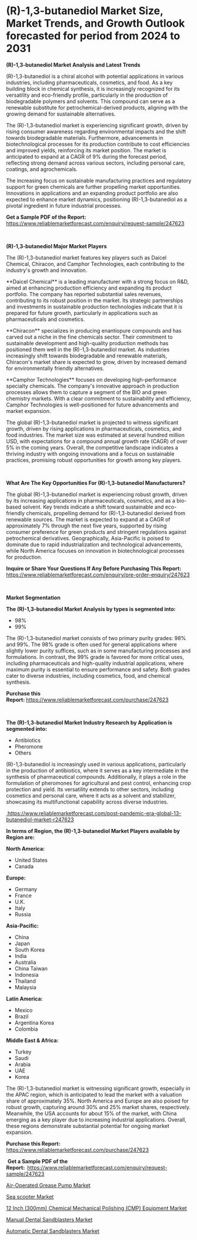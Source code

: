 <p><h1>(R)-1,3-butanediol Market Size, Market Trends, and Growth Outlook forecasted for period from 2024 to 2031</h1></p><p><strong>(R)-1,3-butanediol Market Analysis and Latest Trends</strong></p>
<p><p>(R)-1,3-butanediol is a chiral alcohol with potential applications in various industries, including pharmaceuticals, cosmetics, and food. As a key building block in chemical synthesis, it is increasingly recognized for its versatility and eco-friendly profile, particularly in the production of biodegradable polymers and solvents. This compound can serve as a renewable substitute for petrochemical-derived products, aligning with the growing demand for sustainable alternatives.</p><p>The (R)-1,3-butanediol market is experiencing significant growth, driven by rising consumer awareness regarding environmental impacts and the shift towards biodegradable materials. Furthermore, advancements in biotechnological processes for its production contribute to cost efficiencies and improved yields, reinforcing its market position. The market is anticipated to expand at a CAGR of 9% during the forecast period, reflecting strong demand across various sectors, including personal care, coatings, and agrochemicals. </p><p>The increasing focus on sustainable manufacturing practices and regulatory support for green chemicals are further propelling market opportunities. Innovations in applications and an expanding product portfolio are also expected to enhance market dynamics, positioning (R)-1,3-butanediol as a pivotal ingredient in future industrial processes.</p></p>
<p><strong>Get a Sample PDF of the Report:&nbsp;</strong> <a href="https://www.reliablemarketforecast.com/enquiry/request-sample/247623?utm_campaign=1080&utm_medium=2&utm_source=Github&utm_content=ia&utm_term=31102024&utm_id=r-13-butanediol">https://www.reliablemarketforecast.com/enquiry/request-sample/247623</a></p>
<p>&nbsp;</p>
<p><strong>(R)-1,3-butanediol Major Market Players</strong></p>
<p><p>The (R)-1,3-butanediol market features key players such as Daicel Chemical, Chiracon, and Camphor Technologies, each contributing to the industry's growth and innovation.</p><p>**Daicel Chemical** is a leading manufacturer with a strong focus on R&D, aimed at enhancing production efficiency and expanding its product portfolio. The company has reported substantial sales revenues, contributing to its robust position in the market. Its strategic partnerships and investments in sustainable production technologies indicate that it is prepared for future growth, particularly in applications such as pharmaceuticals and cosmetics.</p><p>**Chiracon** specializes in producing enantiopure compounds and has carved out a niche in the fine chemicals sector. Their commitment to sustainable development and high-quality production methods has positioned them well in the (R)-1,3-butanediol market. As industries increasingly shift towards biodegradable and renewable materials, Chiracon's market share is expected to grow, driven by increased demand for environmentally friendly alternatives.</p><p>**Camphor Technologies** focuses on developing high-performance specialty chemicals. The company's innovative approach in production processes allows them to capture a segment of the BIO and green chemistry markets. With a clear commitment to sustainability and efficiency, Camphor Technologies is well-positioned for future advancements and market expansion.</p><p>The global (R)-1,3-butanediol market is projected to witness significant growth, driven by rising applications in pharmaceuticals, cosmetics, and food industries. The market size was estimated at several hundred million USD, with expectations for a compound annual growth rate (CAGR) of over 5% in the coming years. Overall, the competitive landscape indicates a thriving industry with ongoing innovations and a focus on sustainable practices, promising robust opportunities for growth among key players.</p></p>
<p>&nbsp;</p>
<p><strong>What Are The Key Opportunities For (R)-1,3-butanediol Manufacturers?</strong></p>
<p><p>The global (R)-1,3-butanediol market is experiencing robust growth, driven by its increasing applications in pharmaceuticals, cosmetics, and as a bio-based solvent. Key trends indicate a shift toward sustainable and eco-friendly chemicals, propelling demand for (R)-1,3-butanediol derived from renewable sources. The market is expected to expand at a CAGR of approximately 7% through the next five years, supported by rising consumer preference for green products and stringent regulations against petrochemical derivatives. Geographically, Asia-Pacific is poised to dominate due to rapid industrialization and technological advancements, while North America focuses on innovation in biotechnological processes for production.</p></p>
<p><strong>Inquire or Share Your Questions If Any Before Purchasing This Report:</strong> <a href="https://www.reliablemarketforecast.com/enquiry/pre-order-enquiry/247623?utm_campaign=1080&utm_medium=2&utm_source=Github&utm_content=ia&utm_term=31102024&utm_id=r-13-butanediol">https://www.reliablemarketforecast.com/enquiry/pre-order-enquiry/247623</a></p>
<p>&nbsp;</p>
<p><strong>Market Segmentation</strong></p>
<p><strong>The (R)-1,3-butanediol Market Analysis by types is segmented into:</strong></p>
<p><ul><li>98%</li><li>99%</li></ul></p>
<p><p>The (R)-1,3-butanediol market consists of two primary purity grades: 98% and 99%. The 98% grade is often used for general applications where slightly lower purity suffices, such as in some manufacturing processes and formulations. In contrast, the 99% grade is favored for more critical uses, including pharmaceuticals and high-quality industrial applications, where maximum purity is essential to ensure performance and safety. Both grades cater to diverse industries, including cosmetics, food, and chemical synthesis.</p></p>
<p><strong>Purchase this Report:&nbsp;</strong><a href="https://www.reliablemarketforecast.com/purchase/247623?utm_campaign=1080&utm_medium=2&utm_source=Github&utm_content=ia&utm_term=31102024&utm_id=r-13-butanediol">https://www.reliablemarketforecast.com/purchase/247623</a></p>
<p>&nbsp;</p>
<p><strong>The (R)-1,3-butanediol Market Industry Research by Application is segmented into:</strong></p>
<p><ul><li>Antibiotics</li><li>Pheromone</li><li>Others</li></ul></p>
<p><p>(R)-1,3-butanediol is increasingly used in various applications, particularly in the production of antibiotics, where it serves as a key intermediate in the synthesis of pharmaceutical compounds. Additionally, it plays a role in the formulation of pheromones for agricultural and pest control, enhancing crop protection and yield. Its versatility extends to other sectors, including cosmetics and personal care, where it acts as a solvent and stabilizer, showcasing its multifunctional capability across diverse industries.</p></p>
<p><a href="https://www.reliablemarketforecast.com/post-pandemic-era-global-13-butanediol-market-r247623?utm_campaign=1080&utm_medium=2&utm_source=Github&utm_content=ia&utm_term=31102024&utm_id=r-13-butanediol">&nbsp;https://www.reliablemarketforecast.com/post-pandemic-era-global-13-butanediol-market-r247623</a></p>
<p><strong>In terms of Region, the (R)-1,3-butanediol Market Players available by Region are:</strong></p>
<p>
    <p> <strong> North America: </strong>
        <ul>
            <li>United States</li>
            <li>Canada</li>
        </ul>
        </p> 
    <p> <strong> Europe: </strong>
        <ul>
            <li>Germany</li>
            <li>France</li>
            <li>U.K.</li>
            <li>Italy</li>
            <li>Russia</li>
        </ul>
        </p> 
    <p> <strong> Asia-Pacific: </strong>
        <ul>
            <li>China</li>
            <li>Japan</li>
            <li>South Korea</li>
            <li>India</li>
            <li>Australia</li>
            <li>China Taiwan</li>
            <li>Indonesia</li>
            <li>Thailand</li>
            <li>Malaysia</li>
        </ul>
        </p> 
    <p> <strong> Latin America: </strong>
        <ul>
            <li>Mexico</li>
            <li>Brazil</li>
            <li>Argentina Korea</li>
            <li>Colombia</li>
        </ul>
        </p> 
    <p> <strong> Middle East & Africa: </strong>
        <ul>
            <li>Turkey</li>
            <li>Saudi</li>
            <li>Arabia</li>
            <li>UAE</li>
            <li>Korea</li>
        </ul>
    </p>
    </p>
<p><p>The (R)-1,3-butanediol market is witnessing significant growth, especially in the APAC region, which is anticipated to lead the market with a valuation share of approximately 35%. North America and Europe are also poised for robust growth, capturing around 30% and 25% market shares, respectively. Meanwhile, the USA accounts for about 15% of the market, with China emerging as a key player due to increasing industrial applications. Overall, these regions demonstrate substantial potential for ongoing market expansion.</p></p>
<p><strong>Purchase this Report: </strong><a href="https://www.reliablemarketforecast.com/purchase/247623?utm_campaign=1080&utm_medium=2&utm_source=Github&utm_content=ia&utm_term=31102024&utm_id=r-13-butanediol">https://www.reliablemarketforecast.com/purchase/247623</a></p>
<p>&nbsp;<strong>Get a Sample PDF of the Report:&nbsp;&nbsp;</strong><a href="https://www.reliablemarketforecast.com/enquiry/request-sample/247623?utm_campaign=1080&utm_medium=2&utm_source=Github&utm_content=ia&utm_term=31102024&utm_id=r-13-butanediol">https://www.reliablemarketforecast.com/enquiry/request-sample/247623</a></p>
<p><strong></strong></p>
<p><p><a href="https://issuu.com/reportprime-2/docs/air-operated-grease-pump-market-siz_089011f15be766?utm_campaign=1080&utm_medium=2&utm_source=Github&utm_content=ia&utm_term=31102024&utm_id=r-13-butanediol">Air-Operated Grease Pump Market</a></p><p><a href="https://github.com/anidillnagatat/Market-Research-Report-List-1/blob/main/sea-scooter-market.md?utm_campaign=1080&utm_medium=2&utm_source=Github&utm_content=ia&utm_term=31102024&utm_id=r-13-butanediol">Sea scooter Market</a></p><p><a href="https://issuu.com/reportprime-2/docs/12-inch-300mm-chemical-mechanical-p_cffd4f10a74989?utm_campaign=1080&utm_medium=2&utm_source=Github&utm_content=ia&utm_term=31102024&utm_id=r-13-butanediol">12 Inch (300mm) Chemical Mechanical Polishing (CMP) Equipment Market</a></p><p><a href="https://www.linkedin.com/pulse/pulse-manual-dental-sandblasters-rhythms-change-market-resonance-t8gqe?utm_campaign=1080&utm_medium=2&utm_source=Github&utm_content=ia&utm_term=31102024&utm_id=r-13-butanediol">Manual Dental Sandblasters Market</a></p><p><a href="https://www.linkedin.com/pulse/global-automatic-dental-sandblasters-market-trends-analysis-whffe?utm_campaign=1080&utm_medium=2&utm_source=Github&utm_content=ia&utm_term=31102024&utm_id=r-13-butanediol">Automatic Dental Sandblasters Market</a></p></p>